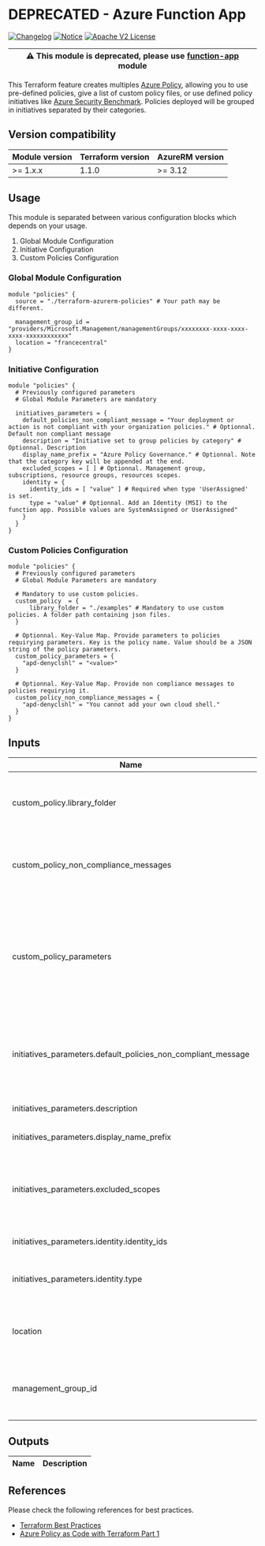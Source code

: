 # DEPRECATED - Azure Function App
[![Changelog](https://img.shields.io/badge/changelog-release-green.svg)](CHANGELOG.md) [![Notice](https://img.shields.io/badge/notice-copyright-yellow.svg)](NOTICE) [![Apache V2 License](https://img.shields.io/badge/license-Apache%20V2-orange.svg)](LICENSE)

| ⚠ This module is deprecated, please use [function-app](https://registry.terraform.io/modules/claranet/function-app/azurerm/) module |
|-------------------------------------------------------------------------------------------------------------------------------------|

This Terraform feature creates multiples [Azure Policy](https://docs.microsoft.com/en-us/azure/governance/policy/overview), allowing you to use pre-defined policies, give a list of custom policy files, or use defined policy initiatives like [Azure Security Benchmark](https://docs.microsoft.com/en-us/security/benchmark/azure/overview-v2). Policies deployed will be grouped in initiatives separated by their categories.

## Version compatibility

| Module version | Terraform version | AzureRM version |
|----------------|-------------------|-----------------|
| >= 1.x.x       | 1.1.0             | >= 3.12         |

## Usage

This module is separated between various configuration blocks which depends on your usage.
1. Global Module Configuration
2. Initiative Configuration
3. Custom Policies Configuration


### Global Module Configuration
```hcl
module "policies" {
  source = "./terraform-azurerm-policies" # Your path may be different.

  management_group_id = "providers/Microsoft.Management/managementGroups/xxxxxxxx-xxxx-xxxx-xxxx-xxxxxxxxxxxx"
  location = "francecentral"
}
```

### Initiative Configuration
```hcl
module "policies" {
  # Previously configured parameters
  # Global Module Parameters are mandatory

  initiatives_parameters = {
    default_policies_non_compliant_message = "Your deployment or action is not compliant with your organization policies." # Optionnal. Default non compliant message
    description = "Initiative set to group policies by category" # Optionnal. Description 
    display_name_prefix = "Azure Policy Governance." # Optionnal. Note that the category key will be appended at the end.
    excluded_scopes = [ ] # Optionnal. Management group, subscriptions, resource groups, resources scopes.
    identity = {
      identity_ids = [ "value" ] # Required when type 'UserAssigned' is set. 
      type = "value" # Optionnal. Add an Identity (MSI) to the function app. Possible values are SystemAssigned or UserAssigned"
    }
  }
}
```

### Custom Policies Configuration
```hcl
module "policies" {
  # Previously configured parameters
  # Global Module Parameters are mandatory

  # Mandatory to use custom policies.
  custom_policy  = {
      library_folder = "./examples" # Mandatory to use custom policies. A folder path containing json files.
  }

  # Optionnal. Key-Value Map. Provide parameters to policies requirying parameters. Key is the policy name. Value should be a JSON string of the policy parameters.
  custom_policy_parameters = {
    "apd-denyclshl" = "<value>"
  }

  # Optionnal. Key-Value Map. Provide non compliance messages to policies requirying it.
  custom_policy_non_compliance_messages = {
    "apd-denyclshl" = "You cannot add your own cloud shell."
  }
}
```

## Inputs

| Name | Description | Type | Default | Required |
|------|-------------|------|---------|:--------:|
| custom\_policy.library\_folder  | Mandatory to use custom policies feature. A folder path containing json files | `string` | n/a | no |
| custom\_policy\_non\_compliance\_messages  | Key-Value Map. Provide non compliance messages to policies requirying it. | `map(string)` | n/a | no |
| custom\_policy\_parameters  | Key-Value Map. Provide parameters to policies requirying parameters. Key is the policy name. Value should be a JSON string of the policy parameters. | `map(string)` | n/a | no |
| initiatives\_parameters.default\_policies\_non\_compliant\_message | Default non compliant message | `string` | `Your deployment or action is not compliant with your organization policies [...]`| no |
| initiatives\_parameters.description | Initiative Description | `string` | `Initiative set to group policies by category`| no |
| initiatives\_parameters.display\_name\_prefix | Initiative names prefix. | `string` | `Azure Policy Governance -`| no |
| initiatives\_parameters.excluded\_scopes  | Optionnal. Management group, subscriptions, resource groups, resources scopes. | `string` | n/a| no |
| initiatives\_parameters.identity.identity_ids | List of Managed Identity IDs. | `list(string)` | n/a | no |
| initiatives\_parameters.identity.type | Possible values are SystemAssigned or UserAssigned" | `string` | n/a | no |
| location | The management group ID. Region to deploy the resources | `string` | n/a | yes |
| management\_group\_id | The management group ID. Most resources will be created on its scope | `string` | n/a | yes |

## Outputs

| Name | Description |
|------|-------------|

## References
Please check the following references for best practices.
* [Terraform Best Practices](https://www.terraform-best-practices.com/)
* [Azure Policy as Code with Terraform Part 1](https://purple.telstra.com/blog/azure-policy-as-code-with-terraform-part-1)